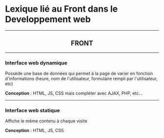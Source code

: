 # Lexique lié au Front dans le Developpement web

---

<h2 align="center">FRONT</h2>

---

### Interface web dynamique

Possède une base de données qui permet à la page de varier en fonction d'informations (heure, nom de l'utilisateur, formulaire rempli par l'utilisateur, etc)

**Conception** : HTML, JS, CSS mais compléter avec AJAX, PHP, etc...

---

### Interface web statique

Affiche le même contenu à chaque visite 

**Conception** : HTML, JS, CSS